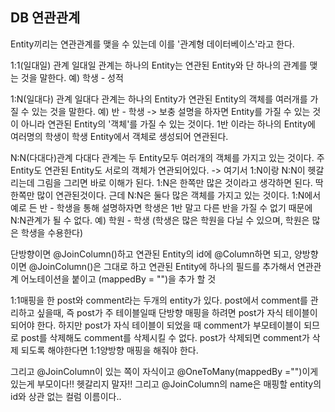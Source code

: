 ## DB 연관관계

Entity끼리는 연관관계를 맺을 수 있는데 이를 '관계형 데이터베이스'라고 한다.

1:1(일대일) 관계
일대일 관계는 하나의 Entity는 연관된  Entity와 단 하나의 관계를 맺는 것을 말한다.
예) 학생 - 성적

1:N(일대다) 관계
일대다 관계는 하나의 Entity가 연관된 Entity의 객체를 여러개를 가질 수 있는 것을 말한다.
예) 반 - 학생
-> 보충 설명을 하자면 Entity를 가질 수 있는 것이 아니라 연관된 Entity의 '객체'를 가질 수 있는 것이다.
   1반 이라는 하나의 Entity에 여러명의 학생이 학생 Entity에서 객체로 생성되어 연관된다.

N:N(다대다)관계
다대다 관계는 두 Entity모두 여러개의 객체를 가지고 있는 것이다. 주 Entity도 연관된 Entity도 서로의 객체가 연관되어있다.
-> 여기서 1:N이랑 N:N이 헷갈리는데 그림을 그리면 바로 이해가 된다. 1:N은 한쪽만 많은 것이라고 생각하면 된다.
   딱 한쪽만 많이 연관된것이다. 근데 N:N은 둘다 많은 객체를 가지고 있는 것이다.
   1:N에서 예로 든 반 - 학생을 통해 설명하자면 학생은 1반 말고 다른 반을 가질 수 없기 때문에 N:N관계가 될 수 없다.
예)  학원 - 학생 (학생은 많은 학원을 다닐 수 있으며, 학원은 많은 학생을 수용한다)

단방향이면 @JoinColumn()하고 연관된 Entity의 id에 @Column하면 되고,
양방향이면 @JoinColumn()은 그대로 하고 연관된 Entity에 하나의 필드를 추가해서 연관관계 어노테이션을 붙이고 (mappedBy = "")을 추가 할 것



1:1매핑을 한 post와 comment라는 두개의 entity가 있다. post에서 comment를 관리하고 싶을때, 즉 post가 주 테이블일때 단방향 매핑을 하려면 post가 자식 테이블이 되어야 한다. 하지만 post가 자식 테이블이 되었을 때 comment가 부모테이블이 되므로 post를 삭제해도 comment를 삭제시킬 수 없다. post가 삭제되면 comment가 삭제 되도록 해야한다면 1:1양방향 매핑을 해줘야 한다.

그리고 @JoinColumn이 있는 쪽이 자식이고 @OneToMany(mappedBy ="")이게 있는게 부모이다!! 헷갈리지 말자!! 그리고 @JoinColumn의 name은 매핑할 entity의 id와 상관 없는 컬럼 이름이다..